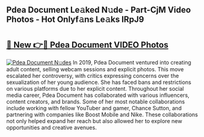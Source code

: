 ## Pdea Document Le𝚊ked N𝚞de - Part-CjM Video Photos - Hot Onlyf𝚊ns Le𝚊ks lRpJ9

# <h2><a href="http://ab73310.deff.icu/?id=Pdea+Document">🔗 New 👉🔴 Pdea Document VIDEO Photos</a></h2>

[![Pdea Document N𝚞des](https://i.imgur.com/rIISA9y.gif)](http://ab73310.deff.icu/?id=Pdea+Document)
In 2019, Pdea Document ventured into creating adult content, selling webcam sessions and explicit photos. This move escalated her controversy, with critics expressing concerns over the sexualization of her young audience. She has faced bans and restrictions on various platforms due to her explicit content. Throughout her social media career, Pdea Document has collaborated with various influencers, content creators, and brands. Some of her most notable collaborations include working with fellow YouTuber and gamer, Chance Sutton, and partnering with companies like Boost Mobile and Nike. These collaborations not only helped expand her reach but also allowed her to explore new opportunities and creative avenues.
